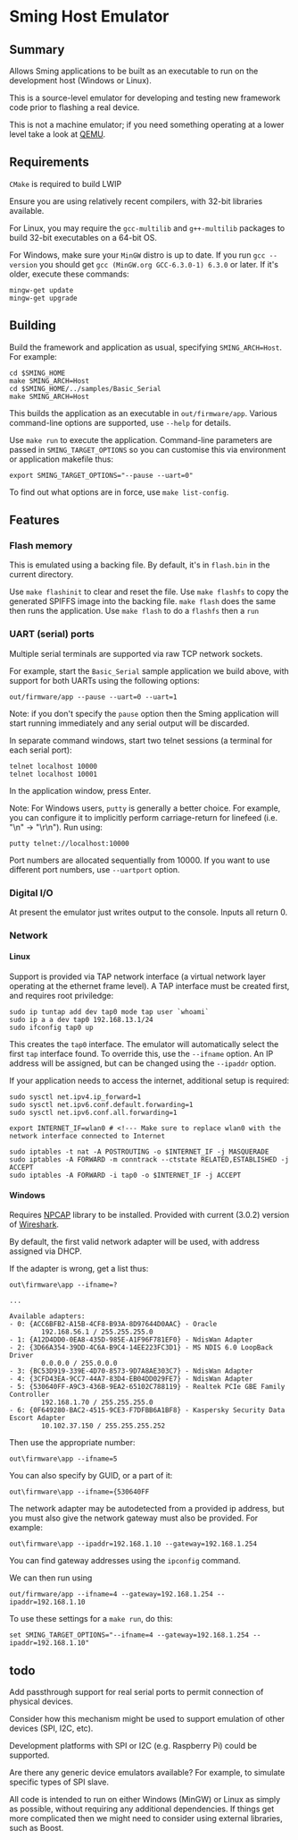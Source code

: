 # Sming Host Emulator

## Summary

Allows Sming applications to be built as an executable to run on the development host (Windows or Linux).

This is a source-level emulator for developing and testing new framework code prior to flashing a real device.

This is not a machine emulator; if you need something operating at a lower level take a look at [QEMU](https://www.qemu.org/).

## Requirements

`CMake` is required to build LWIP

Ensure you are using relatively recent compilers, with 32-bit libraries available.

For Linux, you may require the `gcc-multilib` and `g++-multilib` packages to build 32-bit executables on a 64-bit OS.

For Windows, make sure your `MinGW` distro is up to date. If you run `gcc --version` you should get `gcc (MinGW.org GCC-6.3.0-1) 6.3.0` or later. If it's older, execute these commands:

```
mingw-get update
mingw-get upgrade
```

## Building

Build the framework and application as usual, specifying `SMING_ARCH=Host`. For example:

```
cd $SMING_HOME
make SMING_ARCH=Host
cd $SMING_HOME/../samples/Basic_Serial
make SMING_ARCH=Host
```

This builds the application as an executable in `out/firmware/app`.
Various command-line options are supported, use `--help` for details.

Use `make run` to execute the application. Command-line parameters are passed in `SMING_TARGET_OPTIONS` so you can customise this via environment or application makefile thus:

`export SMING_TARGET_OPTIONS="--pause --uart=0"`

To find out what options are in force, use `make list-config`.

## Features

### Flash memory

This is emulated using a backing file. By default, it's in `flash.bin` in the current directory.

Use `make flashinit` to clear and reset the file.
Use `make flashfs` to copy the generated SPIFFS image into the backing file. `make flash` does the same then runs the application.
Use `make flash` to do a `flashfs` then a `run`

### UART (serial) ports

Multiple serial terminals are supported via raw TCP network sockets.

For example, start the `Basic_Serial` sample application we build above, with support for both UARTs using the following options:

`out/firmware/app --pause --uart=0 --uart=1`

Note: if you don't specify the `pause` option then the Sming application will start running immediately and any serial output will be discarded.

In separate command windows, start two telnet sessions (a terminal for each serial port):

```
telnet localhost 10000
telnet localhost 10001
```

In the application window, press Enter.

Note: For Windows users, `putty` is generally a better choice. For example, you can configure it to implicitly perform carriage-return for linefeed (i.e. "\n" -> "\r\n"). Run using:

```
putty telnet://localhost:10000
```

Port numbers are allocated sequentially from 10000. If you want to use different port numbers, use `--uartport` option.

### Digital I/O

At present the emulator just writes output to the console. Inputs all return 0.

### Network

#### Linux

Support is provided via TAP network interface (a virtual network layer operating at the ethernet frame level). A TAP interface must be created first, and requires root priviledge:

	sudo ip tuntap add dev tap0 mode tap user `whoami`
	sudo ip a a dev tap0 192.168.13.1/24
	sudo ifconfig tap0 up

This creates the `tap0` interface. The emulator will automatically select the first `tap` interface found. To override this, use the `--ifname` option. An IP address will be assigned, but can be changed using the `--ipaddr` option.

If your application needs to access the internet, additional setup is required:

	sudo sysctl net.ipv4.ip_forward=1
	sudo sysctl net.ipv6.conf.default.forwarding=1
	sudo sysctl net.ipv6.conf.all.forwarding=1
	
	export INTERNET_IF=wlan0 # <!--- Make sure to replace wlan0 with the network interface connected to Internet
	
	sudo iptables -t nat -A POSTROUTING -o $INTERNET_IF -j MASQUERADE
	sudo iptables -A FORWARD -m conntrack --ctstate RELATED,ESTABLISHED -j ACCEPT
	sudo iptables -A FORWARD -i tap0 -o $INTERNET_IF -j ACCEPT


#### Windows

Requires [NPCAP](https://nmap.org/npcap/) library to be installed. Provided with current (3.0.2) version of [Wireshark](https://www.wireshark.org/download.html).

By default, the first valid network adapter will be used, with address assigned via DHCP.

If the adapter is wrong, get a list thus:

	out\firmware\app --ifname=?

	...

	Available adapters:
	- 0: {ACC6BFB2-A15B-4CF8-B93A-8D97644D0AAC} - Oracle
	        192.168.56.1 / 255.255.255.0
	- 1: {A12D4DD0-0EA8-435D-985E-A1F96F781EF0} - NdisWan Adapter
	- 2: {3D66A354-39DD-4C6A-B9C4-14EE223FC3D1} - MS NDIS 6.0 LoopBack Driver
	        0.0.0.0 / 255.0.0.0
	- 3: {BC53D919-339E-4D70-8573-9D7A8AE303C7} - NdisWan Adapter
	- 4: {3CFD43EA-9CC7-44A7-83D4-EB04DD029FE7} - NdisWan Adapter
	- 5: {530640FF-A9C3-436B-9EA2-65102C788119} - Realtek PCIe GBE Family Controller
	        192.168.1.70 / 255.255.255.0
	- 6: {0F649280-BAC2-4515-9CE3-F7DFBB6A1BF8} - Kaspersky Security Data Escort Adapter
	        10.102.37.150 / 255.255.255.252

Then use the appropriate number:

	out\firmware\app --ifname=5

You can also specify by GUID, or a part of it:

	out\firmware\app --ifname={530640FF

The network adapter may be autodetected from a provided ip address, but you must also give the network gateway must also be provided. For example:

	out\firmware\app --ipaddr=192.168.1.10 --gateway=192.168.1.254

You can find gateway addresses using the `ipconfig` command.

We can then run using

`out/firmware/app --ifname=4 --gateway=192.168.1.254 --ipaddr=192.168.1.10`

To use these settings for a `make run`, do this:

`set SMING_TARGET_OPTIONS="--ifname=4 --gateway=192.168.1.254 --ipaddr=192.168.1.10"`

## todo

Add passthrough support for real serial ports to permit connection of physical devices.

Consider how this mechanism might be used to support emulation of other devices (SPI, I2C, etc).

Development platforms with SPI or I2C (e.g. Raspberry Pi) could be supported.

Are there any generic device emulators available? For example, to simulate specific types of SPI slave.

All code is intended to run on either Windows (MinGW) or Linux as simply as possible, without requiring any additional dependencies. If things get more complicated then we might need to consider using external libraries, such as Boost.
